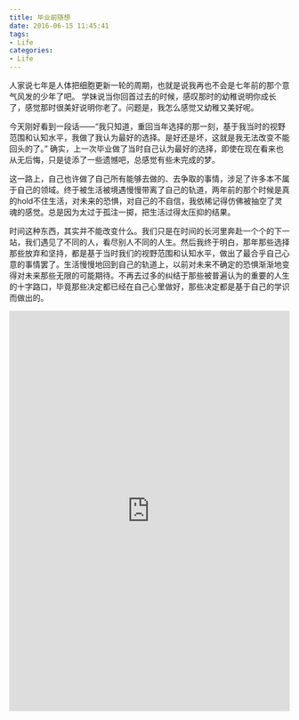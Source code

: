 ```yaml
---
title: 毕业前随想
date: 2016-06-15 11:45:41
tags:
- Life
categories:
- Life
---
```



人家说七年是人体把细胞更新一轮的周期，也就是说我再也不会是七年前的那个意气风发的少年了吧。
学妹说当你回首过去的时候，感叹那时的幼稚说明你成长了，感觉那时很美好说明你老了。问题是，我怎么感觉又幼稚又美好呢。

今天刚好看到一段话——“我只知道，重回当年选择的那一刻，基于我当时的视野范围和认知水平，我做了我认为最好的选择。是好还是坏，这就是我无法改变不能回头的了。” 确实，上一次毕业做了当时自己认为最好的选择，即使在现在看来也从无后悔，只是徒添了一些遗憾吧，总感觉有些未完成的梦。

这一路上，自己也许做了自己所有能够去做的、去争取的事情，涉足了许多本不属于自己的领域。终于被生活被境遇慢慢带离了自己的轨道，两年前的那个时候是真的hold不住生活，对未来的恐惧，对自己的不自信，我依稀记得仿佛被抽空了灵魂的感觉。总是因为太过于孤注一掷，把生活过得太压抑的结果。

时间这种东西，其实并不能改变什么。我们只是在时间的长河里奔赴一个个的下一站，我们遇见了不同的人，看尽别人不同的人生。然后我终于明白，那年那些选择那些放弃和坚持，都是基于当时我们的视野范围和认知水平，做出了最合乎自己心意的事情罢了。生活慢慢地回到自己的轨道上，以前对未来不确定的恐惧渐渐地变得对未来那些无限的可能期待。不再去过多的纠结于那些被普遍认为的重要的人生的十字路口，毕竟那些决定都已经在自己心里做好，那些决定都是基于自己的学识而做出的。


<iframe src="http://open.iqiyi.com/developer/player_js/coopPlayerIndex.html?vid=717a1613661befb023cc8039b9fe58a5&tvId=36700960409&accessToken=2.f22860a2479ad60d8da7697274de9346&appKey=3955c3425820435e86d0f4cdfe56f5e7&appId=1368&height=100%&width=100%" frameborder="0" allowfullscreen="true" width="100%" height=720></iframe>
